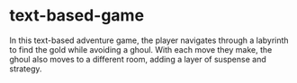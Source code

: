 # text-based-game

In this text-based adventure game, the player navigates through a labyrinth to find the gold while avoiding a ghoul. With each move they make, the ghoul also moves to a different room, adding a layer of suspense and strategy.
